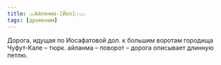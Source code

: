 ```yaml
---
title: ⒜Айлянма-[Йол]⒯⒵
tags: [дромоним]
---
```


Дорога, идущая по Иосафатовой дол. к большим воротам городища Чуфут-Кале – тюрк.
айланма – поворот – дорога описывает длинную петлю.
